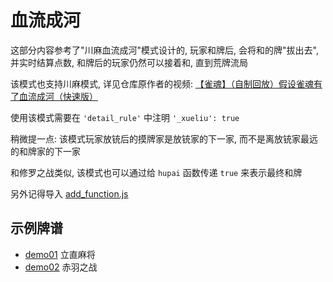 # 血流成河

这部分内容参考了"川麻血流成河"模式设计的, 玩家和牌后, 会将和的牌"拔出去", 并实时结算点数, 和牌后的玩家仍然可以接着和,
直到荒牌流局

该模式也支持川麻模式,
详见仓库原作者的视频: [【雀魂】（自制回放）假设雀魂有了血流成河（快速版）](https://www.bilibili.com/video/BV1dB4y1F78x)

使用该模式需要在 `'detail_rule'` 中注明 `'_xueliu': true`

稍微提一点: 该模式玩家放铳后的摸牌家是放铳家的下一家, 而不是离放铳家最远的和牌家的下一家

和修罗之战类似, 该模式也可以通过给 `hupai` 函数传递 `true` 来表示最终和牌

另外记得导入 [add_function.js](../../../add_function.js)

## 示例牌谱

- [demo01](demo01.js) 立直麻将
- [demo02](demo02.js) 赤羽之战
